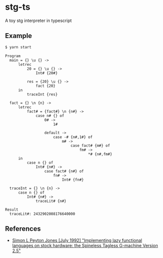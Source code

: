 # stg-ts
A toy stg interpreter in typescript

## Example
```sh
$ yarn start
```

```
Program
  main = {} \u {} ->
      letrec
          20 = {} \u {} ->
              Int# {20#}

          res = {20} \u {} ->
              fact {20}
      in
          traceInt {res}

  fact = {} \n {n} ->
      letrec
          fact# = {fact#} \n {n#} ->
              case n# {} of
                  0# ->
                      1#

                  default ->
                      case -# {n#,1#} of
                          m# ->
                              case fact# {m#} of
                                  fm# ->
                                      *# {n#,fm#}
      in
          case n {} of
              Int# {n#} ->
                  case fact# {n#} of
                      fn# ->
                          Int# {fn#}

  traceInt = {} \n {n} ->
      case n {} of
          Int# {n#} ->
              traceLit# {n#}

Result
  traceLit#: 2432902008176640000
```

## References
- [Simon L Peyton Jones [July 1992] "Implementing lazy functional languages on stock hardware:
the Spineless Tagless G-machine
Version 2.5"](https://www.microsoft.com/en-us/research/wp-content/uploads/1992/04/spineless-tagless-gmachine.pdf)
